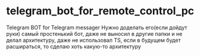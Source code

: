 # telegram_bot_for_remote_control_pc

Telegram BOT for Telegram messager
Нужно доделать его(если дойдут руки) самый простенький бот, даже не выносил в другие папки и не делал архитектуру, 
даже не использовал TS, если в будущем будет расшираться, то сделаю хоть какую-то архитектуру
